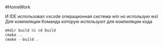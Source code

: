 #HomeWork

И IDE использовал vscode операционная система win но использую wsl Для компиляции 
Команда которую используют для компиляции кода

```c++
mkdir build && cd build
cmake ..
cmake --build .

```